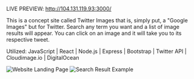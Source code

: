 LIVE PREVIEW: http://104.131.119.93:3000/

This is a concept site called Twitter Images that is, simply put, a "Google Images" but for Twitter. Search any term you want and a list of image results will appear. You can click on an image and it will take you to its respective tweet.

Utilized: JavaScript | React | Node.js | Express | Bootstrap | Twitter API | Cloudimage.io | DigitalOcean

![Website Landing Page](https://i.imgur.com/2bFClyS.png)
![Search Result Example](https://i.imgur.com/8atzTRk.png)
